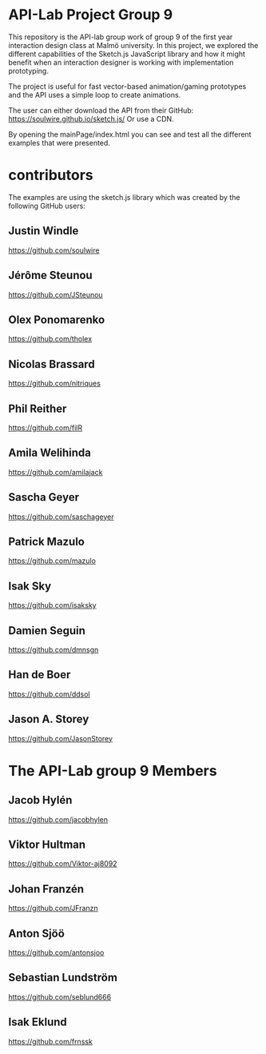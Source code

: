 # API-Lab Project Group 9
This repository is the API-lab group work of group 9 of the first year interaction design class at Malmö university. In this project, we explored the different capabilities of the Sketch.js JavaScript library and how it might benefit when an interaction designer is working with implementation prototyping.

The project is useful for fast vector-based animation/gaming prototypes and the API uses a simple loop to create animations.

The user can either download the API from their GitHub:
https://soulwire.github.io/sketch.js/
Or use a CDN.

By opening the mainPage/index.html you can see and test all the different examples that were presented. 


# contributors

The examples are using the sketch.js library which was created by the following GitHub users:
## Justin Windle
https://github.com/soulwire

## Jérôme Steunou
https://github.com/JSteunou

## Olex Ponomarenko
https://github.com/tholex

## Nicolas Brassard
https://github.com/nitriques

## Phil Reither
https://github.com/filR

## Amila Welihinda
https://github.com/amilajack

## Sascha Geyer
https://github.com/saschageyer 

## Patrick Mazulo
https://github.com/mazulo

## Isak Sky
https://github.com/isaksky

## Damien Seguin
https://github.com/dmnsgn

## Han de Boer
https://github.com/ddsol

## Jason A. Storey
https://github.com/JasonStorey

# The API-Lab group 9 Members

## Jacob Hylén
https://github.com/jacobhylen

## Viktor Hultman
https://github.com/Viktor-aj8092

## Johan Franzén
https://github.com/JFranzn

## Anton Sjöö
https://github.com/antonsjoo

## Sebastian Lundström
https://github.com/seblund666 

## Isak Eklund
https://github.com/frnssk 
